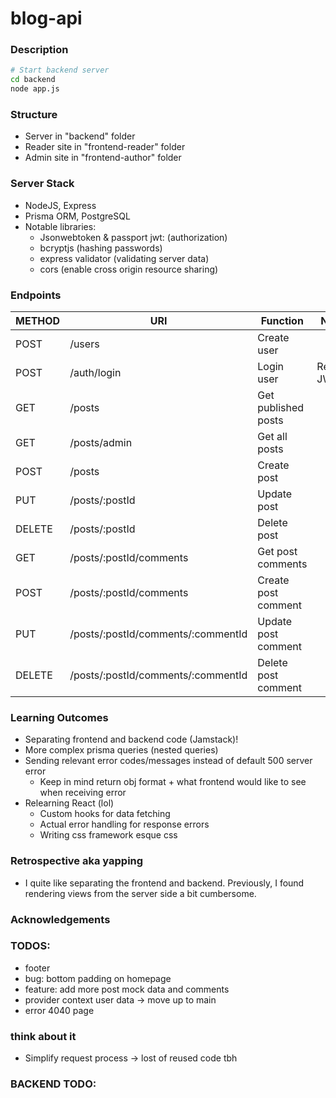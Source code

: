 # blog-api

### Description

```bash
# Start backend server
cd backend
node app.js
```

### Structure

-   Server in "backend" folder
-   Reader site in "frontend-reader" folder
-   Admin site in "frontend-author" folder

### Server Stack

-   NodeJS, Express
-   Prisma ORM, PostgreSQL
-   Notable libraries:
    -   Jsonwebtoken & passport jwt: (authorization)
    -   bcryptjs (hashing passwords)
    -   express validator (validating server data)
    -   cors (enable cross origin resource sharing)

### Endpoints

| METHOD | URI                                | Function            | Notes       |
| ------ | ---------------------------------- | ------------------- | ----------- |
| POST   | /users                             | Create user         |             |
| POST   | /auth/login                        | Login user          | Returns JWT |
| GET    | /posts                             | Get published posts |             |
| GET    | /posts/admin                       | Get all posts       |             |
| POST   | /posts                             | Create post         |             |
| PUT    | /posts/:postId                     | Update post         |             |
| DELETE | /posts/:postId                     | Delete post         |             |
| GET    | /posts/:postId/comments            | Get post comments   |             |
| POST   | /posts/:postId/comments            | Create post comment |             |
| PUT    | /posts/:postId/comments/:commentId | Update post comment |             |
| DELETE | /posts/:postId/comments/:commentId | Delete post comment |             |

### Learning Outcomes

-   Separating frontend and backend code (Jamstack)!
-   More complex prisma queries (nested queries)
-   Sending relevant error codes/messages instead of default 500 server error
    -   Keep in mind return obj format + what frontend would like to see when receiving error
-   Relearning React (lol)
    -   Custom hooks for data fetching
    -   Actual error handling for response errors
    -   Writing css framework esque css

### Retrospective aka yapping

-   I quite like separating the frontend and backend. Previously, I found rendering views from the server side a bit cumbersome.

### Acknowledgements

### TODOS:

- footer
- bug: bottom padding on homepage
- feature: add more post mock data and comments
- provider context user data -> move up to main
- error 4040 page

### think about it
- Simplify request process -> lost of reused code tbh

### BACKEND TODO:
